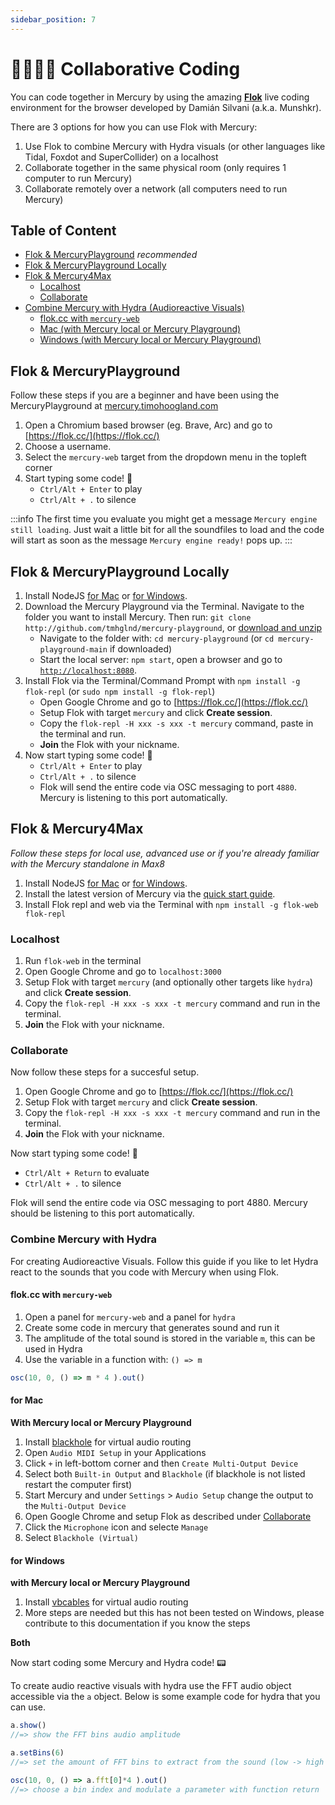 ```yaml
---
sidebar_position: 7
---
```


# 👩‍💻👨‍💻 Collaborative Coding

You can code together in Mercury by using the amazing [**Flok**](https://flok.cc/) live coding environment for the browser developed by Damián Silvani (a.k.a. Munshkr). 

There are 3 options for how you can use Flok with Mercury:
1. Use Flok to combine Mercury with Hydra visuals (or other languages like Tidal, Foxdot and SuperCollider) on a localhost
2. Collaborate together in the same physical room (only requires 1 computer to run Mercury)
3. Collaborate remotely over a network (all computers need to run Mercury)

## Table of Content

- [Flok & MercuryPlayground](#flok--mercuryplayground) *recommended*
- [Flok & MercuryPlayground Locally](#flok--mercuryplayground-locally)
- [Flok & Mercury4Max](#flok--mercury4max)
	- [Localhost](#localhost)
	- [Collaborate](#collaborate)
- [Combine Mercury with Hydra (Audioreactive Visuals)](#combine-mercury-with-hydra)
	- [flok.cc with `mercury-web`](#flokcc-with-mercury-web)
	- [Mac (with Mercury local or Mercury Playground)](#for-mac)
	- [Windows (with Mercury local or Mercury Playground)](#for-windows)

## Flok & MercuryPlayground

Follow these steps if you are a beginner and have been using the MercuryPlayground at [mercury.timohoogland.com](https://mercury.timohoogland.com)

1. Open a Chromium based browser (eg. Brave, Arc) and go to [https://flok.cc/](https://flok.cc/)
2. Choose a username.
3. Select the `mercury-web` target from the dropdown menu in the topleft corner
4. Start typing some code! 🎵
	- `Ctrl/Alt + Enter` to play
	- `Ctrl/Alt + .` to silence

:::info
The first time you evaluate you might get a message `Mercury engine still loading`. Just wait a little bit for all the soundfiles to load and the code will start as soon as the message `Mercury engine ready!` pops up.
:::

## Flok & MercuryPlayground Locally

1. Install NodeJS [for Mac](https://nodejs.org/en) or [for Windows](https://nodejs.org/en).
2. Download the Mercury Playground via the Terminal. Navigate to the folder you want to install Mercury. Then run: `git clone http://github.com/tmhglnd/mercury-playground`, or [download and unzip](https://github.com/tmhglnd/mercury-playground/archive/refs/heads/main.zip)
	- Navigate to the folder with: `cd mercury-playground` (or `cd mercury-playground-main` if downloaded)
	- Start the local server: `npm start`, open a browser and go to [`http://localhost:8080`](http://localhost:8080).
3. Install Flok via the Terminal/Command Prompt with `npm install -g flok-repl` (or `sudo npm install -g flok-repl`)
	- Open Google Chrome and go to [https://flok.cc/](https://flok.cc/)
	- Setup Flok with target `mercury` and click **Create session**.
	- Copy the `flok-repl -H xxx -s xxx -t mercury` command, paste in the terminal and run.
	- **Join** the Flok with your nickname.
4. Now start typing some code! 🎵
	- `Ctrl/Alt + Enter` to play
	- `Ctrl/Alt + .` to silence
	- Flok will send the entire code via OSC messaging to port `4880`. Mercury is listening to this port automatically.

## Flok & Mercury4Max

*Follow these steps for local use, advanced use or if you're already familiar with the Mercury standalone in Max8*

1. Install NodeJS [for Mac](https://nodejs.org/en) or [for Windows](https://nodejs.org/en).
2. Install the latest version of Mercury via the [quick start guide](https://github.com/tmhglnd/mercury/blob/master/docs/quick-start.md).
3. Install Flok repl and web via the Terminal with `npm install -g flok-web flok-repl`

### Localhost

1. Run `flok-web` in the terminal
2. Open Google Chrome and go to `localhost:3000`
3. Setup Flok with target `mercury` (and optionally other targets like `hydra`) and click **Create session**.
4. Copy the `flok-repl -H xxx -s xxx -t mercury` command and run in the terminal.
5. **Join** the Flok with your nickname.

### Collaborate

Now follow these steps for a succesful setup.
1. Open Google Chrome and go to [https://flok.cc/](https://flok.cc/)
1. Setup Flok with target `mercury` and click **Create session**.
2. Copy the `flok-repl -H xxx -s xxx -t mercury` command and run in the terminal.
4. **Join** the Flok with your nickname.

Now start typing some code! 🎵

- `Ctrl/Alt + Return` to evaluate
- `Ctrl/Alt + .` to silence

Flok will send the entire code via OSC messaging to port 4880. Mercury should be listening to this port automatically.

### Combine Mercury with Hydra

For creating Audioreactive Visuals. Follow this guide if you like to let Hydra react to the sounds that you code with Mercury when using Flok. 

#### flok.cc with `mercury-web`

1. Open a panel for `mercury-web` and a panel for `hydra`
2. Create some code in mercury that generates sound and run it
3. The amplitude of the total sound is stored in the variable `m`, this can be used in Hydra
4. Use the variable in a function with: `() => m`

```js
osc(10, 0, () => m * 4 ).out()
```

#### for Mac

**With Mercury local or Mercury Playground**

1. Install [blackhole](https://existential.audio/blackhole/) for virtual audio routing
2. Open `Audio MIDI Setup` in your Applications
3. Click `+` in left-bottom corner and then `Create Multi-Output Device`
4. Select both `Built-in Output` and `Blackhole` (if blackhole is not listed restart the computer first)
5. Start Mercury and under `Settings` > `Audio Setup` change the output to the `Multi-Output Device`
6. Open Google Chrome and setup Flok as described under [Collaborate](#collaborate)
7. Click the `Microphone` icon and selecte `Manage`
8. Select `Blackhole (Virtual)` 

#### for Windows 

**with Mercury local or Mercury Playground**

1. Install [vbcables](https://vb-audio.com/Cable/index.htm) for virtual audio routing
2. More steps are needed but this has not been tested on Windows, please contribute to this documentation if you know the steps

**Both**

Now start coding some Mercury and Hydra code! 📟

To create audio reactive visuals with hydra use the FFT audio object accessible via the `a` object. Below is some example code for hydra that you can use.

```js
a.show() 
//=> show the FFT bins audio amplitude

a.setBins(6)
//=> set the amount of FFT bins to extract from the sound (low -> high frequencies)

osc(10, 0, () => a.fft[0]*4 ).out()
//=> choose a bin index and modulate a parameter with function return
```
